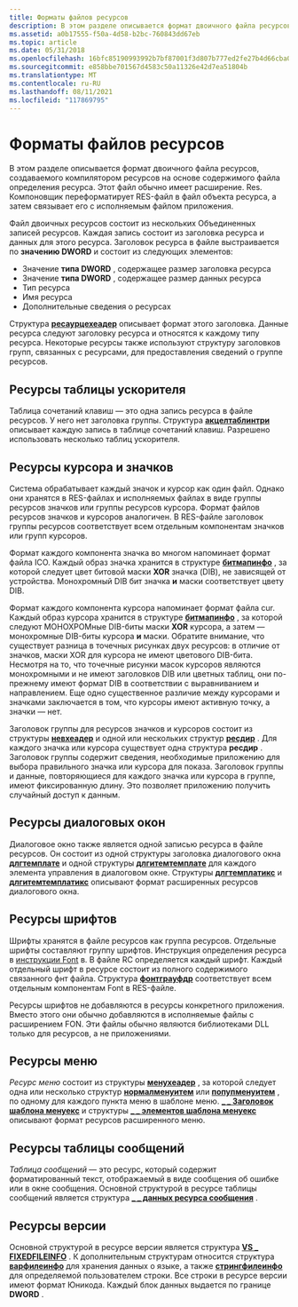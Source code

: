 ```yaml
---
title: Форматы файлов ресурсов
description: В этом разделе описывается формат двоичного файла ресурсов, создаваемого компилятором ресурсов на основе содержимого файла определения ресурса.
ms.assetid: a0b17555-f50a-4d58-b2bc-760843dd67eb
ms.topic: article
ms.date: 05/31/2018
ms.openlocfilehash: 16bfc85190993992b7bf87001f3d807b777ed2fe27b4d66cba0b7f7c948d8cfb
ms.sourcegitcommit: e858bbe701567d4583c50a11326e42d7ea51804b
ms.translationtype: MT
ms.contentlocale: ru-RU
ms.lasthandoff: 08/11/2021
ms.locfileid: "117869795"
---
```

# <a name="resource-file-formats"></a>Форматы файлов ресурсов

В этом разделе описывается формат двоичного файла ресурсов, создаваемого компилятором ресурсов на основе содержимого файла определения ресурса. Этот файл обычно имеет расширение. Res. Компоновщик переформатирует RES-файл в файл объекта ресурса, а затем связывает его с исполняемым файлом приложения.

Файл двоичных ресурсов состоит из нескольких Объединенных записей ресурсов. Каждая запись состоит из заголовка ресурса и данных для этого ресурса. Заголовок ресурса в файле выстраивается по **значению DWORD** и состоит из следующих элементов:

-   Значение **типа DWORD** , содержащее размер заголовка ресурса
-   Значение **типа DWORD** , содержащее размер данных ресурса
-   Тип ресурса
-   Имя ресурса
-   Дополнительные сведения о ресурсах

Структура [**ресаурцехеадер**](resourceheader.md) описывает формат этого заголовка. Данные ресурса следуют заголовку ресурса и относятся к каждому типу ресурса. Некоторые ресурсы также используют структуру заголовков групп, связанных с ресурсами, для предоставления сведений о группе ресурсов.

## <a name="accelerator-table-resources"></a>Ресурсы таблицы ускорителя

Таблица сочетаний клавиш — это одна запись ресурса в файле ресурсов. У него нет заголовка группы. Структура [**акцелтаблинтри**](acceltableentry.md) описывает каждую запись в таблице сочетаний клавиш. Разрешено использовать несколько таблиц ускорителя.

## <a name="cursor-and-icon-resources"></a>Ресурсы курсора и значков

Система обрабатывает каждый значок и курсор как один файл. Однако они хранятся в RES-файлах и исполняемых файлах в виде группы ресурсов значков или группы ресурсов курсора. Формат файлов ресурсов значков и курсоров аналогичен. В RES-файле заголовок группы ресурсов соответствует всем отдельным компонентам значков или групп курсоров.

Формат каждого компонента значка во многом напоминает формат файла ICO. Каждый образ значка хранится в структуре [**битмапинфо**](/windows/win32/api/wingdi/ns-wingdi-bitmapinfo) , за которой следует цвет битовой маски **XOR** значка (DIB), не зависящей от устройства. Монохромный DIB бит значка **и** маски соответствует цвету DIB.

Формат каждого компонента курсора напоминает формат файла cur. Каждый образ курсора хранится в структуре [**битмапинфо**](/windows/win32/api/wingdi/ns-wingdi-bitmapinfo) , за которой следуют МОНОХРОМные DIB-биты маски **XOR** курсора, а затем — монохромные DIB-биты курсора **и** маски. Обратите внимание, что существует разница в точечных рисунках двух ресурсов: в отличие от значков, маски XOR для курсора не имеют цветового DIB-бита. Несмотря на то, что точечные рисунки масок курсоров являются монохромными и не имеют заголовков DIB или цветных таблиц, они по-прежнему имеют формат DIB в соответствии с выравниванием и направлением. Еще одно существенное различие между курсорами и значками заключается в том, что курсоры имеют активную точку, а значки — нет.

Заголовок группы для ресурсов значков и курсоров состоит из структуры [**невхеадер**](newheader.md) и одной или нескольких структур [**ресдир**](resdir.md) . Для каждого значка или курсора существует одна структура **ресдир** . Заголовок группы содержит сведения, необходимые приложению для выбора правильного значка или курсора для показа. Заголовок группы и данные, повторяющиеся для каждого значка или курсора в группе, имеют фиксированную длину. Это позволяет приложению получить случайный доступ к данным.

## <a name="dialog-box-resources"></a>Ресурсы диалоговых окон

Диалоговое окно также является одной записью ресурса в файле ресурсов. Он состоит из одной структуры заголовка диалогового окна [**длгтемплате**](/windows/desktop/api/winuser/ns-winuser-dlgtemplate) и одной структуры [**длгитемтемплате**](/windows/desktop/api/winuser/ns-winuser-dlgitemtemplate) для каждого элемента управления в диалоговом окне. Структуры [**длгтемплатикс**](/windows/desktop/dlgbox/dlgtemplateex) и [**длгитемтемплатикс**](/windows/desktop/dlgbox/dlgitemtemplateex) описывают формат расширенных ресурсов диалогового окна.

## <a name="font-resources"></a>Ресурсы шрифтов

Шрифты хранятся в файле ресурсов как группа ресурсов. Отдельные шрифты составляют группу шрифтов. Инструкция определения ресурса в [инструкции Font](./font-statement.md) в. В файле RC определяется каждый шрифт. Каждый отдельный шрифт в ресурсе состоит из полного содержимого связанного фнт файла. Структура [**фонтграуфдр**](fontgrouphdr.md) соответствует всем отдельным компонентам Font в RES-файле.

Ресурсы шрифтов не добавляются в ресурсы конкретного приложения. Вместо этого они обычно добавляются в исполняемые файлы с расширением FON. Эти файлы обычно являются библиотеками DLL только для ресурсов, а не приложениями.

## <a name="menu-resources"></a>Ресурсы меню

*Ресурс меню* состоит из структуры [**менухеадер**](menuheader.md) , за которой следует одна или несколько структур [**нормалменуитем**](normalmenuitem.md) или [**попупменуитем**](popupmenuitem.md) , по одному для каждого пункта меню в шаблоне меню. [**\_ \_ Заголовок шаблона менуекс**](menuex-template-header.md) и структуры [**\_ \_ элементов шаблона менуекс**](menuex-template-item.md) описывают формат ресурсов расширенного меню.

## <a name="message-table-resources"></a>Ресурсы таблицы сообщений

*Таблица сообщений* — это ресурс, который содержит форматированный текст, отображаемый в виде сообщения об ошибке или в окне сообщения. Основной структурой в ресурсе таблицы сообщений является структура [**\_ \_ данных ресурса сообщения**](/windows/desktop/api/Winnt/ns-winnt-message_resource_data) .

## <a name="version-resources"></a>Ресурсы версии

Основной структурой в ресурсе версии является структура [**VS \_ FIXEDFILEINFO**](/windows/win32/api/verrsrc/ns-verrsrc-vs_fixedfileinfo) . К дополнительным структурам относится структура [**варфилеинфо**](varfileinfo.md) для хранения данных о языке, а также [**стрингфилеинфо**](stringfileinfo.md) для определяемой пользователем строки. Все строки в ресурсе версии имеют формат Юникода. Каждый блок данных выдается по границе **DWORD** .

 

 